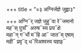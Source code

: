 +++
title = "०३ अग्निर्जज्ञे जुह्वा३"

+++
अग्नि᳓र् जज्ञे जुहु᳓वा रे᳓जमानो  
मह᳓स् पुत्राँ᳓ अरुष᳓स्य प्रय᳓क्षे  
महा᳓न् ग᳓र्भो म᳓हि आ᳓ जात᳓म् एषाम्  
मही᳓ प्रवृ᳓द् ध᳓रिअश्वस्य यज्ञइः᳓
